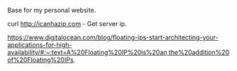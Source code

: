 Base for my personal website.

curl http://icanhazip.com - Get server ip.

https://www.digitalocean.com/blog/floating-ips-start-architecting-your-applications-for-high-availability/#:~:text=A%20Floating%20IP%20is%20an,the%20addition%20of%20Floating%20IPs.